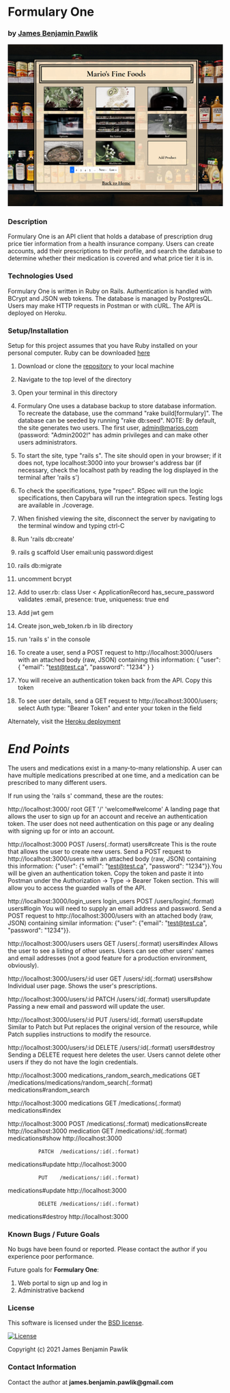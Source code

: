 # __Formulary One__

### by [James Benjamin Pawlik](http://github.com/jbpawlik)

![Formulary One](https://github.com/jbpawlik/specialty_foods/blob/main/app/assets/images/specialtyfoodsproducts-cropped.PNG?raw=true)

### __Description__
Formulary One is an API client that holds a database of prescription drug price tier information from a health insurance company. Users can create accounts, add their prescriptions to their profile, and search the database to determine whether their medication is covered and what price tier it is in.

### __Technologies Used__
Formulary One is written in Ruby on Rails. Authentication is handled with BCrypt and JSON web tokens. The database is managed by PostgresQL. Users may make HTTP requests in Postman or with cURL. The API is deployed on Heroku.

### __Setup/Installation__
Setup for this project assumes that you have Ruby installed on your personal computer. Ruby can be downloaded [here](https://www.ruby-lang.org/en/downloads/)
1. Download or clone the [repository](http://github.com/jbpawlik/formulary) to your local machine
2. Navigate to the top level of the directory
3. Open your terminal in this directory
4. Formulary One uses a database backup to store database information. To recreate the database, use the command "rake build[formulary]". The database can be seeded by running "rake db:seed". NOTE: By default, the site generates two users. The first user, admin@marios.com (password: "Admin2002!" has admin privileges and can make other users administrators.
5. To start the site, type "rails s". The site should open in your browser; if it does not, type localhost:3000 into your browser's address bar (if necessary, check the localhost path by reading the log displayed in the terminal after 'rails s')
6. To check the specifications, type "rspec". RSpec will run the logic specifications, then Capybara will run the integration specs. Testing logs are available in ./coverage.
7. When finished viewing the site, disconnect the server by navigating to the terminal window and typing ctrl-C

1. Run 'rails db:create'
2. rails g scaffold User email:uniq password:digest
3. rails db:migrate
4. uncomment bcrypt
5. Add to user.rb:
class User < ApplicationRecord
  has_secure_password
  validates :email, presence: true, uniqueness: true
end
6. Add jwt gem
7. Create json_web_token.rb in lib directory
8. run 'rails s' in the console
9. To create a user, send a POST request to http://localhost:3000/users with an attached body (raw, JSON) containing this information:
{
  "user": {
    "email": "test@test.ca",
    "password": "1234"
  }
}
10. You will receive an authentication token back from the API. Copy this token
11. To see user details, send a GET request to http://localhost:3000/users; select Auth type: "Bearer Token" and enter your token in the field

Alternately, visit the [Heroku deployment](https://formulary-api.herokuapp.com)


# ___End Points___ #
The users and medications exist in a many-to-many relationship. A user can have multiple medications prescribed at one time, and a medication can be prescribed to many different users. 

If run using the 'rails s' command, these are the routes:

http://localhost:3000/  root GET '/' 'welcome#welcome'
A landing page that allows the user to sign up for an account and receive an authentication token. The user does not need authentication on this page or any dealing with signing up for or into an account.

http://localhost:3000   POST   /users(.:format)  users#create
This is the route that allows the user to create new users. Send a POST request to http://localhost:3000/users with an attached body (raw, JSON) containing this information: {"user": {"email": "test@test.ca", "password": "1234"}}.You will be given an authentication token. Copy the token and paste it into Postman under the Authorization -> Type -> Bearer Token section. This will allow you to access the guarded walls of the API.

http://localhost:3000/login_users  login_users POST   /users/login(.:format) users#login
You will need to supply an email address and password. Send a POST request to http://localhost:3000/users with an attached body (raw, JSON) containing similar information: {"user": {"email": "test@test.ca", "password": "1234"}}. 

http://localhost:3000/users  users GET    /users(.:format)  users#index
Allows the user to see a listing of other users. Users can see other users' names and email addresses (not a good feature for a production environment, obviously).

http://localhost:3000/users/:id  user GET /users/:id(.:format)  users#show  
Individual user page. Shows the user's prescriptions.

http://localhost:3000/users/:id PATCH  /users/:id(.:format)  users#update
Passing a new email and password will update the user.

http://localhost:3000/users/:id  PUT /users/:id(.:format)  users#update
Similar to Patch but Put replaces the original version of the resource, while Patch supplies instructions to modify the resource.

http://localhost:3000/users/:id  DELETE /users/:id(.:format) users#destroy
Sending a DELETE request here deletes the user. Users cannot delete other users if they do not have the login credentials.

http://localhost:3000 medications_random_search_medications GET    /medications/medications/random_search(.:format)  medications#random_search

http://localhost:3000
  medications GET    /medications(.:format)
medications#index

http://localhost:3000
              POST   /medications(.:format)
medications#create
http://localhost:3000
    medication GET    /medications/:id(.:format)
medications#show
http://localhost:3000

              PATCH  /medications/:id(.:format)
medications#update
http://localhost:3000

              PUT    /medications/:id(.:format)
medications#update
http://localhost:3000

              DELETE /medications/:id(.:format)
medications#destroy
http://localhost:3000



### __Known Bugs / Future Goals__
No bugs have been found or reported. Please contact the author if you experience poor performance.

Future goals for __Formulary One__:
1. Web portal to sign up and log in
2. Administrative backend

### __License__
This software is licensed under the [BSD license](license.txt).

[![License](https://img.shields.io/badge/License-BSD%202--Clause-orange.svg)](https://opensource.org/licenses/BSD-2-Clause)

Copyright (c) 2021 James Benjamin Pawlik

### __Contact Information__
Contact the author at __james.benjamin.pawlik@gmail.com__

